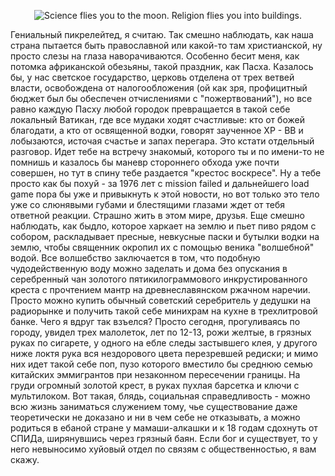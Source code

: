 <p align="center"><img align="none" alt="Science flies you to the moon. Religion flies you into buildings." src="/media/pictures/victor-stenger-bus.jpg" /></p>Гениальный пикрелейтед, я считаю. Так смешно наблюдать, как наша страна пытается быть православной или какой-то там христианской, ну просто слезы на глаза наворачиваются. Особенно бесит меня, как потомка африканской обезьяны, такой праздник, как Пасха. Казалось бы, у нас светское государство, церковь отделена от трех ветвей власти, освобождена от налогообложения (ой как зря, профицитный бюджет был бы обеспечен отчислениями с "пожертвований"), но все равно каждую Пасху любой городок превращается в такой себе локальный Ватикан, где все мудаки ходят счастливые: кто от божей благодати, а кто от освященной водки, говорят заученное ХР - ВВ и лобызаются, источая счастье и запах перегара. Это кстати отдельный разговор. Идет тебе на встречу знакомый, которого ты и по имени-то не помнишь и казалось бы маневр стороннего обхода уже почти совершен, но тут в спину тебе раздается "крестос воскресе". Ну а тебе просто как бы похуй - за 1976 лет с mission failed и дальнейшего load game пора бы уже и привыкнуть к этой новости, но вот только это тело уже со слюнявыми губами и блестящими глазами ждет от тебя ответной реакции. Страшно жить в этом мире, друзья. Еще смешно наблюдать, как быдло, которое харкает на землю и пьет пиво рядом с собором, раскладывает пресные, невкусные паски и бутылки водки на землю, чтобы священник окропил их с помощью веника "волшебной" водой. Все волшебство заключается в том, что подобную чудодейственную воду можно заделать и дома без опускания в серебренный чан золотого пятикилограммового инкрустированного креста с прочтением мантр на древнеславянском ржачном наречии. Просто можно купить обычный советский серебритель у дедушки на радиорынке и получить такой себе минихрам на кухне в трехлитровой банке. Чего я вдруг так взъелся? Просто сегодня, прогуливаясь по городу, увидел трех малолеток, лет по 12-13, рожи желтые, в грязных руках по сигарете, у одного на ебле следы застывшего клея, у другого ниже локтя рука вся нездорового цвета перезревшей редиски; и мимо них идет такой себе поп, пузо которого вместило бы среднюю семью китайских эммигрантов при незаконном пересечении границы. На груди огромный золотой крест, в руках пухлая барсетка и ключи с мультилоком. Вот такая, блядь, социальная справедливость - можно всю жизнь заниматься служением тому, чье существование даже теоретически не доказано и ни в чем себе не отказывать, а можно родиться в ебаной стране у мамаши-алкашки и к 18 годам сдохнуть от СПИДа, ширянувшись через грязный баян. Если бог и существует, то у него невыносимо хуйовый отдел по связям с общественностью, я вам скажу.